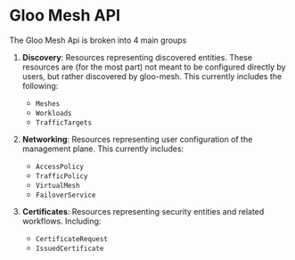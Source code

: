 # Gloo Mesh API

The Gloo Mesh Api is broken into 4 main groups

1. **Discovery**: Resources representing discovered entities. These resources are (for the most part) not meant to be
configured directly by users, but rather discovered by gloo-mesh. This currently includes the following:
    * `Meshes`
    * `Workloads`
    * `TrafficTargets`

2. **Networking**: Resources representing user configuration of the management plane. This currently includes:
    * `AccessPolicy`
    * `TrafficPolicy`
    * `VirtualMesh`
    * `FailoverService`

3. **Certificates**: Resources representing security entities and related workflows. Including:
    * `CertificateRequest`
    * `IssuedCertificate`

